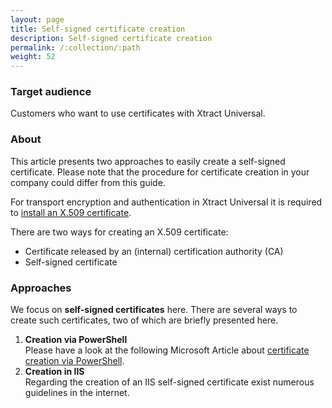 ```yaml
---
layout: page
title: Self-signed certificate creation
description: Self-signed certificate creation
permalink: /:collection/:path
weight: 52
---
```

### Target audience ###
Customers who want to use certificates with Xtract Universal. <br>

### About ###
This article presents two approaches to easily create a self-signed certificate. Please note that the procedure for certificate creation in your company could differ from this guide.  

For transport encryption and authentication in Xtract Universal it is required to [install an X.509 certificate](https://help.theobald-software.com/en/xtract-universal/security/install-x.509-Certificate).

There are two ways for creating an X.509 certificate:

- Certificate released by an (internal) certification authority (CA)
- Self-signed certificate

### Approaches ###
We focus on **self-signed certificates** here. There are several ways to create such certificates, two of which are briefly presented here.

1. **Creation via PowerShell** <br>
Please have a look at the following Microsoft Article about [certificate creation via PowerShell](https://docs.microsoft.com/en-us/powershell/module/pki/new-selfsignedcertificate?view=windowsserver2019-ps).
2. **Creation in IIS** <br>
Regarding the creation of an IIS self-signed certificate exist numerous guidelines in the internet. 
